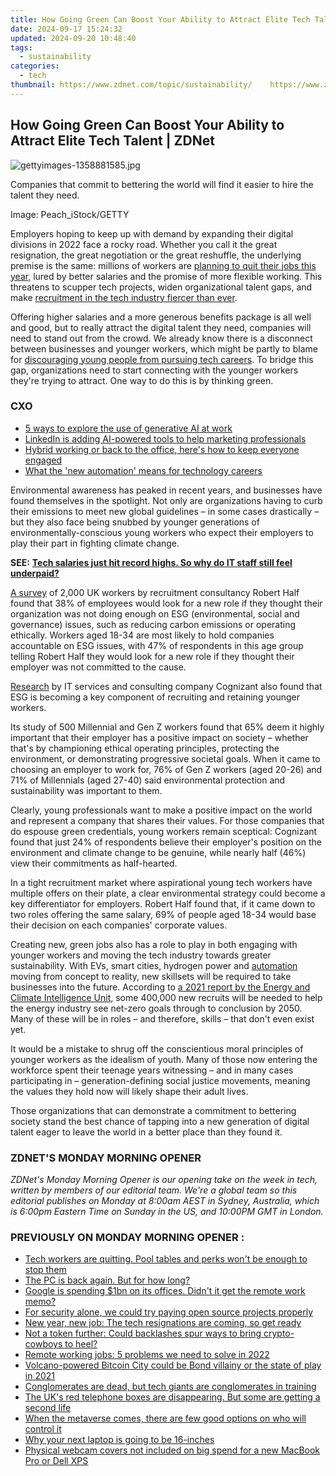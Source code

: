 ```yaml
---
title: How Going Green Can Boost Your Ability to Attract Elite Tech Talent | ZDNet
date: 2024-09-17 15:24:32
updated: 2024-09-20 10:48:40
tags:
  - sustainability
categories:
  - tech
thumbnail: https://www.zdnet.com/topic/sustainability/    https://www.zdnet.com/a/img/resize/3eb706792977de7002f1b74179316252285fe7dc/2022/02/10/9e9a473c-a97a-4bd7-b75a-aec1f30217c4/gettyimages-1358881585.jpg?width=170&height=96&fit=crop&auto=webp
---
```


## How Going Green Can Boost Your Ability to Attract Elite Tech Talent | ZDNet

![gettyimages-1358881585.jpg](https://www.zdnet.com/a/img/resize/ab68512c5cab818b3c552fe63622485ce3b0b898/2022/02/10/9e9a473c-a97a-4bd7-b75a-aec1f30217c4/gettyimages-1358881585.jpg?auto=webp&width=1280)

Companies that commit to bettering the world will find it easier to hire the talent they need.

Image: Peach\_iStock/GETTY

Employers hoping to keep up with demand by expanding their digital divisions in 2022 face a rocky road. Whether you call it the great resignation, the great negotiation or the great reshuffle, the underlying premise is the same: millions of workers are [planning to quit their jobs this year,](https://www.zdnet.com/article/new-year-new-job-the-tech-resignations-are-coming-so-get-ready/) lured by better salaries and the promise of more flexible working. This threatens to scupper tech projects, widen organizational talent gaps, and make [recruitment in the tech industry fiercer than ever](https://www.zdnet.com/article/recruiting-tech-workers-is-getting-harder-but-theres-another-way-to-get-the-right-skills/).

Offering higher salaries and a more generous benefits package is all well and good, but to really attract the digital talent they need, companies will need to stand out from the crowd. We already know there is a disconnect between businesses and younger workers, which might be partly to blame for [discouraging young people from pursuing tech careers](https://www.zdnet.com/article/businesses-think-gen-z-can-solve-the-digital-skills-shortage-young-people-arent-so-sure/). To bridge this gap, organizations need to start connecting with the younger workers they're trying to attract. One way to do this is by thinking green.

### CXO

* [5 ways to explore the use of generative AI at work](https://www.zdnet.com/article/6-ways-business-leaders-are-exploring-generative-ai-at-work/)
* [LinkedIn is adding AI-powered tools to help marketing professionals](https://www.zdnet.com/article/linkedin-is-adding-ai-powered-tools-to-help-marketing-professionals/)
* [Hybrid working or back to the office, here's how to keep everyone engaged](https://www.zdnet.com/article/hybrid-working-or-back-to-the-office-heres-how-to-keep-everyone-engaged/)
* [What the 'new automation' means for technology careers](https://www.zdnet.com/article/what-the-new-automation-means-for-technology-careers/)

Environmental awareness has peaked in recent years, and businesses have found themselves in the spotlight. Not only are organizations having to curb their emissions to meet new global guidelines – in some cases drastically – but they also face being snubbed by younger generations of environmentally-conscious young workers who expect their employers to play their part in fighting climate change.

**SEE:** [**Tech salaries just hit record highs. So why do IT staff still feel underpaid?**](https://www.zdnet.com/article/tech-salaries-just-hit-record-highs-but-nearly-half-of-workers-still-feel-underpaid/#link=%7B%22linkText%22:%22Tech%20salaries%20just%20hit%20record%20highs.%20So%20why%20do%20IT%20staff%20still%20feel%20underpaid?%22,%22target%22:%22%5Fblank%22,%22href%22:%22https://www.zdnet.com/article/tech-salaries-just-hit-record-highs-but-nearly-half-of-workers-still-feel-underpaid/%22,%22role%22:%22standard%22,%22absolute%22:%22%22%7D)

[A survey](https://www.roberthalf.co.uk/nearly-half-younger-workers-are-prepared-leave-their-jobs-over-esg) of 2,000 UK workers by recruitment consultancy Robert Half found that 38% of employees would look for a new role if they thought their organization was not doing enough on ESG (environmental, social and governance) issues, such as reducing carbon emissions or operating ethically. Workers aged 18-34 are most likely to hold companies accountable on ESG issues, with 47% of respondents in this age group telling Robert Half they would look for a new role if they thought their employer was not committed to the cause. 

[Research](https://www.cognizant.com/us/en/whitepapers/documents/the-purpose-gap-codex7086.pdf) by IT services and consulting company Cognizant also found that ESG is becoming a key component of recruiting and retaining younger workers.

Its study of 500 Millennial and Gen Z workers found that 65% deem it highly important that their employer has a positive impact on society – whether that's by championing ethical operating principles, protecting the environment, or demonstrating progressive societal goals. When it came to choosing an employer to work for, 76% of Gen Z workers (aged 20-26) and 71% of Millennials (aged 27-40) said environmental protection and sustainability was important to them.

Clearly, young professionals want to make a positive impact on the world and represent a company that shares their values. For those companies that do espouse green credentials, young workers remain sceptical: Cognizant found that just 24% of respondents believe their employer's position on the environment and climate change to be genuine, while nearly half (46%) view their commitments as half-hearted.

In a tight recruitment market where aspirational young tech workers have multiple offers on their plate, a clear environmental strategy could become a key differentiator for employers. Robert Half found that, if it came down to two roles offering the same salary, 69% of people aged 18-34 would base their decision on each companies' corporate values.

Creating new, green jobs also has a role to play in both engaging with younger workers and moving the tech industry towards greater sustainability. With EVs, smart cities, hydrogen power and [automation](https://www.zdnet.com/article/automation-could-make-12-million-jobs-redundant-heres-whos-most-at-risk) moving from concept to reality, new skillsets will be required to take businesses into the future. According to [a 2021 report by the Energy and Climate Intelligence Unit,](https://eciu.net/insights/2021/skills-no-longer-net-zeros-cinderella-issue) some 400,000 new recruits will be needed to help the energy industry see net-zero goals through to conclusion by 2050\. Many of these will be in roles – and therefore, skills – that don't even exist yet.

It would be a mistake to shrug off the conscientious moral principles of younger workers as the idealism of youth. Many of those now entering the workforce spent their teenage years witnessing – and in many cases participating in – generation-defining social justice movements, meaning the values they hold now will likely shape their adult lives. 

Those organizations that can demonstrate a commitment to bettering society stand the best chance of tapping into a new generation of digital talent eager to leave the world in a better place than they found it.

### ZDNET'S MONDAY MORNING OPENER 

_ZDNet's Monday Morning Opener is our opening take on the week in tech, written by members of our editorial team. We're a global team so this editorial publishes on Monday at 8:00am AEST in Sydney, Australia, which is 6:00pm Eastern Time on Sunday in the US, and 10:00PM GMT in London._

### PREVIOUSLY ON MONDAY MORNING OPENER : 

* [Tech workers are quitting. Pool tables and perks won't be enough to stop them](https://www.zdnet.com/article/tech-workers-are-on-the-move-pool-tables-and-perks-wont-be-enough-to-keep-them)
* [The PC is back again. But for how long?](https://www.zdnet.com/article/the-pc-is-back-again-but-for-how-long)
* [Google is spending $1bn on its offices. Didn't it get the remote work memo?](https://www.zdnet.com/article/google-is-spending-1bn-on-its-offices-didnt-they-get-the-remote-work-memo)
* [For security alone, we could try paying open source projects properly](https://www.zdnet.com/article/for-security-alone-we-could-try-paying-open-source-projects-properly/)
* [New year, new job: The tech resignations are coming, so get ready](https://www.zdnet.com/article/new-year-new-job-the-tech-resignations-are-coming-so-get-ready/)
* [Not a token further: Could backlashes spur ways to bring crypto-cowboys to heel?](https://www.zdnet.com/article/not-a-token-further-could-backlashes-spur-ways-to-bring-crypto-cowboys-to-heel/)
* [Remote working jobs: 5 problems we need to solve in 2022](https://www.zdnet.com/article/remote-working-jobs-5-problems-we-need-to-solve-in-2022/)
* [Volcano-powered Bitcoin City could be Bond villainy or the state of play in 2021](https://www.zdnet.com/article/volcano-powered-bitcoin-city-could-be-bond-villainy-or-the-state-of-play-in-2021/)
* [Conglomerates are dead, but tech giants are conglomerates in training](https://www.zdnet.com/article/conglomerates-are-dead-but-tech-giants-are-conglomerates-in-training/)
* [The UK's red telephone boxes are disappearing. But some are getting a second life](https://www.zdnet.com/article/the-street-finds-its-own-uses-for-things-even-the-uks-classic-red-telephone-boxes/)
* [When the metaverse comes, there are few good options on who will control it](https://www.zdnet.com/article/when-the-metaverse-comes-there-are-few-good-options-on-who-will-control-it/)
* [Why your next laptop is going to be 16-inches](https://www.zdnet.com/article/why-your-next-laptop-is-going-to-be-16-inches/)
* [Physical webcam covers not included on big spend for a new MacBook Pro or Dell XPS](https://www.zdnet.com/article/physical-webcam-covers-not-included-on-big-spend-for-a-new-macbook-pro-or-dell-xps/)

<ins class="adsbygoogle"
     style="display:block"
     data-ad-format="autorelaxed"
     data-ad-client="ca-pub-7571918770474297"
     data-ad-slot="1223367746"></ins>



<ins class="adsbygoogle"
     style="display:block"
     data-ad-client="ca-pub-7571918770474297"
     data-ad-slot="8358498916"
     data-ad-format="auto"
     data-full-width-responsive="true"></ins>
